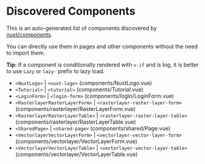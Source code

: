 # Discovered Components

This is an auto-generated list of components discovered by [nuxt/components](https://github.com/nuxt/components).

You can directly use them in pages and other components without the need to import them.

**Tip:** If a component is conditionally rendered with `v-if` and is big, it is better to use `Lazy` or `lazy-` prefix to lazy load.

- `<NuxtLogo>` | `<nuxt-logo>` (components/NuxtLogo.vue)
- `<Tutorial>` | `<tutorial>` (components/Tutorial.vue)
- `<LoginForm>` | `<login-form>` (components/login/LoginForm.vue)
- `<RasterlayerRasterLayerForm>` | `<rasterlayer-raster-layer-form>` (components/rasterlayer/RasterLayerForm.vue)
- `<RasterlayerRasterLayerTable>` | `<rasterlayer-raster-layer-table>` (components/rasterlayer/RasterLayerTable.vue)
- `<SharedPage>` | `<shared-page>` (components/shared/Page.vue)
- `<VectorlayerVectorLayerForm>` | `<vectorlayer-vector-layer-form>` (components/vectorlayer/VectorLayerForm.vue)
- `<VectorlayerVectorLayerTable>` | `<vectorlayer-vector-layer-table>` (components/vectorlayer/VectorLayerTable.vue)
